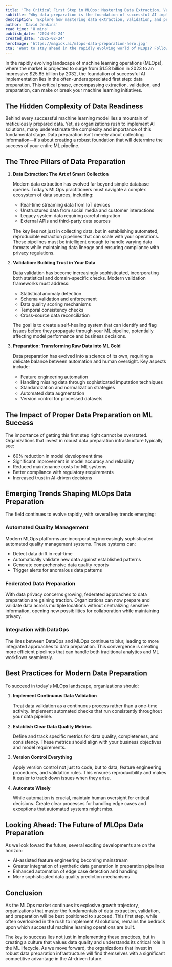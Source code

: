 ```yaml
---
title: 'The Critical First Step in MLOps: Mastering Data Extraction, Validation, and Preparation'
subtitle: 'Why data preparation is the foundation of successful AI implementation'
description: 'Explore how mastering data extraction, validation, and preparation forms the foundation of successful MLOps implementation. With the market projected to reach $25.85 billion by 2032, organizations must focus on this critical first step to ensure AI success.'
author: 'David Jenkins'
read_time: '8 mins'
publish_date: '2024-02-24'
created_date: '2025-02-24'
heroImage: 'https://magick.ai/mlops-data-preparation-hero.jpg'
cta: 'Want to stay ahead in the rapidly evolving world of MLOps? Follow us on LinkedIn for daily insights, best practices, and the latest trends in AI implementation and data preparation strategies.'
---
```


In the rapidly evolving landscape of machine learning operations (MLOps), where the market is projected to surge from $1.58 billion in 2023 to an impressive $25.85 billion by 2032, the foundation of successful AI implementation lies in the often-underappreciated first step: data preparation. This critical phase, encompassing extraction, validation, and preparation, can make or break your machine learning initiatives.

## The Hidden Complexity of Data Readiness

Behind every successful machine learning model lies a mountain of meticulously prepared data. Yet, as organizations rush to implement AI solutions, many underestimate the complexity and importance of this fundamental stage. Data preparation isn't merely about collecting information—it's about creating a robust foundation that will determine the success of your entire ML pipeline.

## The Three Pillars of Data Preparation

1. **Data Extraction: The Art of Smart Collection**

   Modern data extraction has evolved far beyond simple database queries. Today's MLOps practitioners must navigate a complex ecosystem of data sources, including:

   - Real-time streaming data from IoT devices
   - Unstructured data from social media and customer interactions
   - Legacy system data requiring careful migration
   - External APIs and third-party data sources

   The key lies not just in collecting data, but in establishing automated, reproducible extraction pipelines that can scale with your operations. These pipelines must be intelligent enough to handle varying data formats while maintaining data lineage and ensuring compliance with privacy regulations.

2. **Validation: Building Trust in Your Data**

   Data validation has become increasingly sophisticated, incorporating both statistical and domain-specific checks. Modern validation frameworks must address:

   - Statistical anomaly detection
   - Schema validation and enforcement
   - Data quality scoring mechanisms
   - Temporal consistency checks
   - Cross-source data reconciliation

   The goal is to create a self-healing system that can identify and flag issues before they propagate through your ML pipeline, potentially affecting model performance and business decisions.

3. **Preparation: Transforming Raw Data into ML Gold**

   Data preparation has evolved into a science of its own, requiring a delicate balance between automation and human oversight. Key aspects include:

   - Feature engineering automation
   - Handling missing data through sophisticated imputation techniques
   - Standardization and normalization strategies
   - Automated data augmentation
   - Version control for processed datasets

## The Impact of Proper Data Preparation on ML Success

The importance of getting this first step right cannot be overstated. Organizations that invest in robust data preparation infrastructure typically see:

- 60% reduction in model development time
- Significant improvement in model accuracy and reliability
- Reduced maintenance costs for ML systems
- Better compliance with regulatory requirements
- Increased trust in AI-driven decisions

## Emerging Trends Shaping MLOps Data Preparation

The field continues to evolve rapidly, with several key trends emerging:

### Automated Quality Management

Modern MLOps platforms are incorporating increasingly sophisticated automated quality management systems. These systems can:

- Detect data drift in real-time
- Automatically validate new data against established patterns
- Generate comprehensive data quality reports
- Trigger alerts for anomalous data patterns

### Federated Data Preparation

With data privacy concerns growing, federated approaches to data preparation are gaining traction. Organizations can now prepare and validate data across multiple locations without centralizing sensitive information, opening new possibilities for collaboration while maintaining privacy.

### Integration with DataOps

The lines between DataOps and MLOps continue to blur, leading to more integrated approaches to data preparation. This convergence is creating more efficient pipelines that can handle both traditional analytics and ML workflows seamlessly.

## Best Practices for Modern Data Preparation

To succeed in today's MLOps landscape, organizations should:

1. **Implement Continuous Data Validation**

   Treat data validation as a continuous process rather than a one-time activity. Implement automated checks that run consistently throughout your data pipeline.

2. **Establish Clear Data Quality Metrics**

   Define and track specific metrics for data quality, completeness, and consistency. These metrics should align with your business objectives and model requirements.

3. **Version Control Everything**

   Apply version control not just to code, but to data, feature engineering procedures, and validation rules. This ensures reproducibility and makes it easier to track down issues when they arise.

4. **Automate Wisely**

   While automation is crucial, maintain human oversight for critical decisions. Create clear processes for handling edge cases and exceptions that automated systems might miss.

## Looking Ahead: The Future of MLOps Data Preparation

As we look toward the future, several exciting developments are on the horizon:

- AI-assisted feature engineering becoming mainstream
- Greater integration of synthetic data generation in preparation pipelines
- Enhanced automation of edge case detection and handling
- More sophisticated data quality prediction mechanisms

## Conclusion

As the MLOps market continues its explosive growth trajectory, organizations that master the fundamentals of data extraction, validation, and preparation will be best positioned to succeed. This first step, while often overlooked in the rush to implement AI solutions, remains the bedrock upon which successful machine learning operations are built.

The key to success lies not just in implementing these practices, but in creating a culture that values data quality and understands its critical role in the ML lifecycle. As we move forward, the organizations that invest in robust data preparation infrastructure will find themselves with a significant competitive advantage in the AI-driven future.
